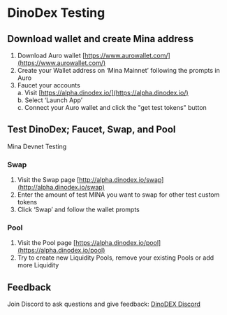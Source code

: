 # DinoDex Testing

## Download wallet and create Mina address

1. Download Auro wallet [https://www.aurowallet.com/](https://www.aurowallet.com/)
2. Create your Wallet address on ‘Mina Mainnet’ following the prompts in Auro
3. Faucet your accounts   
    a. Visit [https://alpha.dinodex.io/](https://alpha.dinodex.io/) <br>
    b. Select ‘Launch App’<br>
    c. Connect your Auro wallet and click the "get test tokens" button<br>

## Test DinoDex; Faucet, Swap, and Pool
Mina Devnet Testing

### Swap
1. Visit the Swap page [http://alpha.dinodex.io/swap](http://alpha.dinodex.io/swap)
2. Enter the amount of test MINA you want to swap for other test custom tokens
4. Click ‘Swap’ and follow the wallet prompts

### Pool
1. Visit the Pool page [https://alpha.dinodex.io/pool](https://alpha.dinodex.io/pool)
2. Try to create new Liquidity Pools, remove your existing Pools or add more Liquidity


## Feedback
Join Discord to ask questions and give feedback: [DinoDEX Discord](https://discord.gg/ZvbkEd2H7X)
